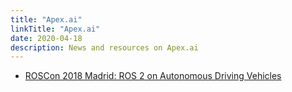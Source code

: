 ```yaml
---
title: "Apex.ai"
linkTitle: "Apex.ai"
date: 2020-04-18
description: News and resources on Apex.ai
---
```


* [ROSCon 2018 Madrid: ROS 2 on Autonomous Driving Vehicles](https://vimeo.com/292695688)
